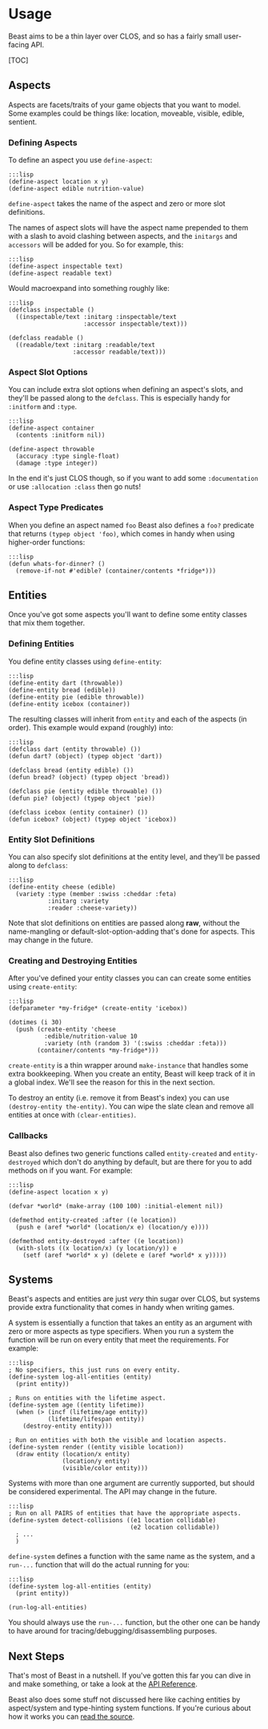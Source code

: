 Usage
=====

Beast aims to be a thin layer over CLOS, and so has a fairly small user-facing
API.

[TOC]

Aspects
-------

Aspects are facets/traits of your game objects that you want to model.  Some
examples could be things like: location, moveable, visible, edible, sentient.

### Defining Aspects

To define an aspect you use `define-aspect`:

    :::lisp
    (define-aspect location x y)
    (define-aspect edible nutrition-value)

`define-aspect` takes the name of the aspect and zero or more slot definitions.

The names of aspect slots will have the aspect name prepended to them with
a slash to avoid clashing between aspects, and the `initargs` and `accessors`
will be added for you.  So for example, this:

    :::lisp
    (define-aspect inspectable text)
    (define-aspect readable text)

Would macroexpand into something roughly like:

    :::lisp
    (defclass inspectable ()
      ((inspectable/text :initarg :inspectable/text
                         :accessor inspectable/text)))

    (defclass readable ()
      ((readable/text :initarg :readable/text
                      :accessor readable/text)))

### Aspect Slot Options

You can include extra slot options when defining an aspect's slots, and they'll
be passed along to the `defclass`.  This is especially handy for `:initform`
and `:type`.

    :::lisp
    (define-aspect container
      (contents :initform nil))

    (define-aspect throwable
      (accuracy :type single-float)
      (damage :type integer))

In the end it's just CLOS though, so if you want to add some `:documentation` or
use `:allocation :class` then go nuts!

### Aspect Type Predicates

When you define an aspect named `foo` Beast also defines a `foo?` predicate that
returns `(typep object 'foo)`, which comes in handy when using higher-order
functions:

    :::lisp
    (defun whats-for-dinner? ()
      (remove-if-not #'edible? (container/contents *fridge*)))

Entities
--------

Once you've got some aspects you'll want to define some entity classes that mix
them together.

### Defining Entities

You define entity classes using `define-entity`:

    :::lisp
    (define-entity dart (throwable))
    (define-entity bread (edible))
    (define-entity pie (edible throwable))
    (define-entity icebox (container))

The resulting classes will inherit from `entity` and each of the aspects (in
order).  This example would expand (roughly) into:

    :::lisp
    (defclass dart (entity throwable) ())
    (defun dart? (object) (typep object 'dart))

    (defclass bread (entity edible) ())
    (defun bread? (object) (typep object 'bread))

    (defclass pie (entity edible throwable) ())
    (defun pie? (object) (typep object 'pie))

    (defclass icebox (entity container) ())
    (defun icebox? (object) (typep object 'icebox))

### Entity Slot Definitions

You can also specify slot definitions at the entity level, and they'll be passed
along to `defclass`:

    :::lisp
    (define-entity cheese (edible)
      (variety :type (member :swiss :cheddar :feta)
               :initarg :variety
               :reader :cheese-variety))

Note that slot definitions on entities are passed along **raw**, without the
name-mangling or default-slot-option-adding that's done for aspects.  This may
change in the future.

### Creating and Destroying Entities

After you've defined your entity classes you can can create some entities using
`create-entity`:

    :::lisp
    (defparameter *my-fridge* (create-entity 'icebox))

    (dotimes (i 30)
      (push (create-entity 'cheese
              :edible/nutrition-value 10
              :variety (nth (random 3) '(:swiss :cheddar :feta)))
            (container/contents *my-fridge*)))

`create-entity` is a thin wrapper around `make-instance` that handles some extra
bookkeeping.  When you create an entity, Beast will keep track of it in a global
index.  We'll see the reason for this in the next section.

To destroy an entity (i.e. remove it from Beast's index) you can use
`(destroy-entity the-entity)`.  You can wipe the slate clean and remove all
entities at once with `(clear-entities)`.

### Callbacks

Beast also defines two generic functions called `entity-created` and
`entity-destroyed` which don't do anything by default, but are there for you to
add methods on if you want.  For example:

    :::lisp
    (define-aspect location x y)

    (defvar *world* (make-array (100 100) :initial-element nil))

    (defmethod entity-created :after ((e location))
      (push e (aref *world* (location/x e) (location/y e))))

    (defmethod entity-destroyed :after ((e location))
      (with-slots ((x location/x) (y location/y)) e
        (setf (aref *world* x y) (delete e (aref *world* x y)))))


Systems
-------

Beast's aspects and entities are just *very* thin sugar over CLOS, but systems
provide extra functionality that comes in handy when writing games.

A system is essentially a function that takes an entity as an argument with
zero or more aspects as type specifiers.  When you run a system the function
will be run on every entity that meet the requirements.  For example:

    :::lisp
    ; No specifiers, this just runs on every entity.
    (define-system log-all-entities (entity)
      (print entity))

    ; Runs on entities with the lifetime aspect.
    (define-system age ((entity lifetime))
      (when (> (incf (lifetime/age entity))
               (lifetime/lifespan entity))
        (destroy-entity entity)))

    ; Run on entities with both the visible and location aspects.
    (define-system render ((entity visible location))
      (draw entity (location/x entity)
                   (location/y entity)
                   (visible/color entity)))

Systems with more than one argument are currently supported, but should be
considered experimental.  The API may change in the future.

    :::lisp
    ; Run on all PAIRS of entities that have the appropriate aspects.
    (define-system detect-collisions ((e1 location collidable)
                                      (e2 location collidable))
      ; ...
      )

`define-system` defines a function with the same name as the system, and
a `run-...` function that will do the actual running for you:

    :::lisp
    (define-system log-all-entities (entity)
      (print entity))

    (run-log-all-entities)

You should always use the `run-...` function, but the other one can be handy to
have around for tracing/debugging/disassembling purposes.

Next Steps
----------

That's most of Beast in a nutshell.  If you've gotten this far you can dive in
and make something, or take a look at the [API Reference](../reference/).

Beast also does some stuff not discussed here like caching entities by
aspect/system and type-hinting system functions.  If you're curious about how it
works you can [read the source](https://hg.stevelosh.com/beast/).
